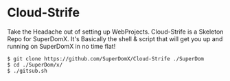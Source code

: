 Cloud-Strife
============
Take the Headache out of setting up WebProjects.
Cloud-Strife is a Skeleton Repo for SuperDomX. It's Basically the shell & script that will get you up and running on SuperDomX in no time flat!

    $ git clone https://github.com/SuperDomX/Cloud-Strife ./SuperDom
    $ cd ./SuperDom/x/
    $ ./gitsub.sh
